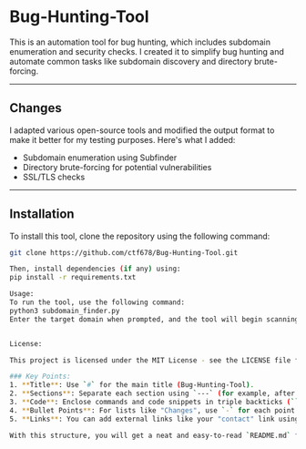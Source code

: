 # Bug-Hunting-Tool

This is an automation tool for bug hunting, which includes subdomain enumeration and security checks. I created it to simplify bug hunting and automate common tasks like subdomain discovery and directory brute-forcing.

---

## Changes

I adapted various open-source tools and modified the output format to make it better for my testing purposes. Here's what I added:

- Subdomain enumeration using Subfinder
- Directory brute-forcing for potential vulnerabilities
- SSL/TLS checks

---

## Installation

To install this tool, clone the repository using the following command:

```bash
git clone https://github.com/ctf678/Bug-Hunting-Tool.git

Then, install dependencies (if any) using:
pip install -r requirements.txt

Usage:
To run the tool, use the following command:
python3 subdomain_finder.py
Enter the target domain when prompted, and the tool will begin scanning for subdomains and vulnerabilities.


License:

This project is licensed under the MIT License - see the LICENSE file for details.

### Key Points:
1. **Title**: Use `#` for the main title (Bug-Hunting-Tool).
2. **Sections**: Separate each section using `---` (for example, after the "Changes" section).
3. **Code**: Enclose commands and code snippets in triple backticks (```bash or ```python), and for inline code use single backticks (`).
4. **Bullet Points**: For lists like "Changes", use `-` for each point.
5. **Links**: You can add external links like your "contact" link using markdown syntax `[alt text](link)`.

With this structure, you will get a neat and easy-to-read `README.md` file with all the 

